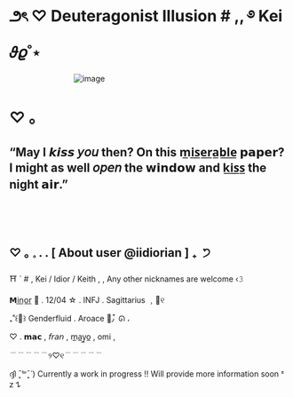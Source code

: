 # ౨ৎ ♡ Deuteragonist Illusion # ,, ࿔ Kei 𝜗𝜚˚⋆
ㅤㅤㅤㅤㅤㅤㅤㅤㅤ![image](https://github.com/DeuteragonistIllusion/DeuteragonistIllusion/assets/167505683/c0f815c5-536f-481f-92fd-263ef25960a8)
# ♡ ｡

## “May I 𝙠𝙞𝙨𝙨 𝘺𝘰𝘶 then? On this m̲i̲s̲e̲r̲a̲b̲l̲e̲ 𝗽𝗮𝗽𝗲𝗿? I might as well 𝘰𝘱𝘦𝘯 the 𝘄𝗶𝗻𝗱𝗼𝘄 and k̲i̲s̲s̲ the night 𝗮𝗶𝗿.”ㅤㅤㅤㅤㅤㅤㅤㅤㅤㅤㅤㅤㅤㅤㅤㅤㅤㅤㅤㅤㅤㅤㅤㅤㅤㅤㅤㅤㅤㅤㅤㅤㅤㅤㅤㅤㅤㅤㅤㅤㅤㅤㅤㅤㅤㅤㅤㅤㅤㅤㅤㅤ


## ♡ ｡ 𓈒 . . [ About user @iidiorian ] ₊ ݁ ੭


⛩️ ` # , Kei / Idior / Keith , , Any other nicknames are welcome ‹𝟹

𝗠i̲n̲o̲r̲ 🏮 . 12/04 ☆ . INFJ . Sagittarius ﹐💌୧

₊˚꒰🍓꒱ Genderfluid . Aroace 🍁٫ ໋ ᘏ ،

♡ . 𝗺𝗮𝗰 , 𝘧𝘳𝘢𝘯 , m̲a̲y̲o̲ , omi ,


﹉﹉﹉﹉﹉୨♡୧﹉﹉﹉﹉﹉

ദ്ദി ˉ͈̀꒳ˉ͈́ ) Currently a work in progress !! Will provide more information soon ᶻ 𝗓 𐰁
